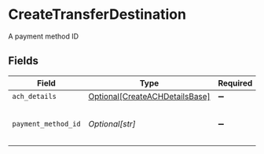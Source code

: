 # CreateTransferDestination

A payment method ID


## Fields

| Field                                                                         | Type                                                                          | Required                                                                      | Description                                                                   | Example                                                                       |
| ----------------------------------------------------------------------------- | ----------------------------------------------------------------------------- | ----------------------------------------------------------------------------- | ----------------------------------------------------------------------------- | ----------------------------------------------------------------------------- |
| `ach_details`                                                                 | [Optional[CreateACHDetailsBase]](../../models/shared/createachdetailsbase.md) | :heavy_minus_sign:                                                            | N/A                                                                           |                                                                               |
| `payment_method_id`                                                           | *Optional[str]*                                                               | :heavy_minus_sign:                                                            | UUID v4                                                                       | ec7e1848-dc80-4ab0-8827-dd7fc0737b43                                          |